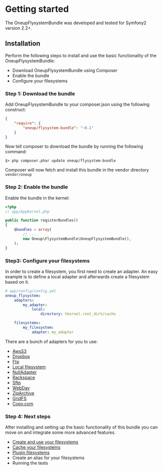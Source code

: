 # Getting started

The OneupFlysystemBundle was developed and tested for Symfony2 version 2.2+.

## Installation
Perform the following steps to install and use the basic functionality of the OneupFlysystemBundle:

* Download OneupFlysystemBundle using Composer
* Enable the bundle
* Configure your filesystems

### Step 1: Download the bundle
Add OneupFlysystemBundle to your composer.json using the following construct:

```json
{
    "require": {
        "oneup/flysystem-bundle": "~0.1"
    }
}
```

Now tell composer to download the bundle by running the following command:

```
$> php composer.phar update oneup/flysystem-bundle
```

Composer will now fetch and install this bundle in the vendor directory `vendor/oneup`

### Step 2: Enable the bundle
Enable the bundle in the kernel:

``` php
<?php
// app/AppKernel.php

public function registerBundles()
{
    $bundles = array(
        // ...
        new Oneup\FlysystemBundle\OneupFlysystemBundle(),
    );
}
```

### Step3: Configure your filesystems
In order to create a filesystem, you first need to create an adapter. An easy example is to define a local adapter
and afterwards create a filesystem based on it.

```yaml
# app/config/config.yml
oneup_flysystem:
    adapters:
        my_adapter:
            local:
                directory: %kernel.root_dir%/cache

    filesystems:
        my_filesystem:
            adapter: my_adapter
```

There are a bunch of adapters for you to use:

* [AwsS3](adapter_awss3.md)
* [Dropbox](adapter_dropbox.md)
* [Ftp](adapter_ftp.md)
* [Local filesystem](adapter_local.md)
* [NullAdapter](adapter_nulladapter.md)
* [Rackspace](adapter_rackspace.md)
* [Sftp](adapter_sftp.md)
* [WebDav](adapter_webdav.md)
* [ZipArchive](adapter_ziparchive.md)
* [GridFS](adapter_gridfs.md)
* [Copy.com](https://github.com/copy-app/php-client-library)

### Step 4: Next steps

After installing and setting up the basic functionality of this bundle you can move on and integrate some more advanced features.

* [Create and use your filesystems](filesystem_create.md)
* [Cache your filesystems](filesystem_cache.md)
* [Plugin filesystems](filesystem_plugin.md)
* Create an alias for your filesystems
* Running the tests
